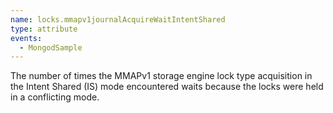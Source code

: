 ```yaml
---
name: locks.mmapv1journalAcquireWaitIntentShared
type: attribute
events:
  - MongodSample
---
```


The number of times the MMAPv1 storage engine lock type acquisition in the Intent Shared (IS) mode encountered waits because the locks were held in a conflicting mode.